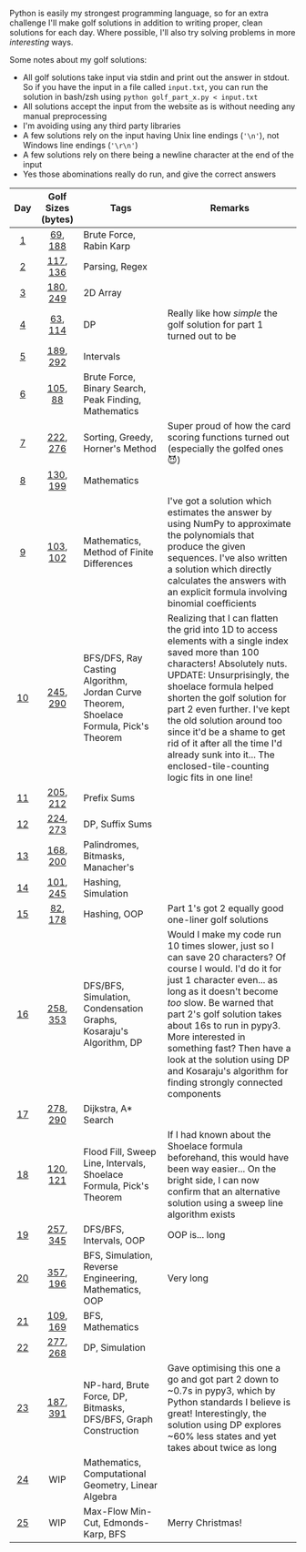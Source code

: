 Python is easily my strongest programming language, so for an extra challenge I'll make golf solutions in addition to writing proper, clean solutions for each day. Where possible, I'll also try solving problems in more *interesting* ways.

Some notes about my golf solutions:
* All golf solutions take input via stdin and print out the answer in stdout. So if you have the input in a file called `input.txt`, you can run the solution in bash/zsh using `python golf_part_x.py < input.txt`
* All solutions accept the input from the website as is without needing any manual preprocessing
* I'm avoiding using any third party libraries
* A few solutions rely on the input having Unix line endings (`'\n'`), not Windows line endings (`'\r\n'`)
* A few solutions rely on there being a newline character at the end of the input
* Yes those abominations really do run, and give the correct answers

| Day | Golf Sizes (bytes) | Tags | Remarks |
|:---:|:------------------:|------|---------|
| [1](Day%2001) | [69](Day%2001/golf_part1.py), [188](Day%2001/golf_part2.py) | Brute Force, Rabin Karp | |
| [2](Day%2002) | [117](Day%2002/golf_part1.py), [136](Day%2002/golf_part2.py) | Parsing, Regex | |
| [3](Day%2003) | [180](Day%2003/golf_part1.py), [249](Day%2003/golf_part2.py) | 2D Array | |
| [4](Day%2004) | [63](Day%2004/golf_part1.py), [114](Day%2004/golf_part2.py) | DP | Really like how *simple* the golf solution for part 1 turned out to be |
| [5](Day%2005) | [189](Day%2005/golf_part1.py), [292](Day%2005/golf_part2.py) | Intervals | |
| [6](Day%2006) | [105](Day%2006/golf_part1.py), [88](Day%2006/golf_part2.py) | Brute Force, Binary Search, Peak Finding, Mathematics | |
| [7](Day%2007) | [222](Day%2007/golf_part1.py), [276](Day%2007/golf_part2.py) | Sorting, Greedy, Horner's Method | Super proud of how the card scoring functions turned out (especially the golfed ones 😈) |
| [8](Day%2008) | [130](Day%2008/golf_part1.py), [199](Day%2008/golf_part2.py) | Mathematics | |
| [9](Day%2009) | [103](Day%2009/golf_part1.py), [102](Day%2009/golf_part2.py) | Mathematics, Method of Finite Differences | I've got a solution which estimates the answer by using NumPy to approximate the polynomials that produce the given sequences. I've also written a solution which directly calculates the answers with an explicit formula involving binomial coefficients |
| [10](Day%2010) | [245](Day%2010/golf_part1.py), [290](Day%2010/golf_part2.py) | BFS/DFS, Ray Casting Algorithm, Jordan Curve Theorem, Shoelace Formula, Pick's Theorem | Realizing that I can flatten the grid into 1D to access elements with a single index saved more than 100 characters! Absolutely nuts.<br>UPDATE: Unsurprisingly, the shoelace formula helped shorten the golf solution for part 2 even further. I've kept the old solution around too since it'd be a shame to get rid of it after all the time I'd already sunk into it... The enclosed-tile-counting logic fits in one line! |
| [11](Day%2011) | [205](Day%2011/golf_part1.py), [212](Day%2011/golf_part2.py) | Prefix Sums | |
| [12](Day%2012) | [224](Day%2012/golf_part1.py), [273](Day%2012/golf_part2.py) | DP, Suffix Sums | |
| [13](Day%2013) | [168](Day%2013/golf_part1.py), [200](Day%2013/golf_part2.py) | Palindromes, Bitmasks, Manacher's | |
| [14](Day%2014) | [101](Day%2014/golf_part1.py), [245](Day%2014/golf_part2.py) | Hashing, Simulation | |
| [15](Day%2015) | [82](Day%2015/golf_part1.py), [178](Day%2015/golf_part2.py) | Hashing, OOP | Part 1's got 2 equally good one-liner golf solutions |
| [16](Day%2016) | [258](Day%2016/golf_part1.py), [353](Day%2016/golf_part2.py) | DFS/BFS, Simulation, Condensation Graphs, Kosaraju's Algorithm, DP | Would I make my code run 10 times slower, just so I can save 20 characters? Of course I would. I'd do it for just 1 character even... as long as it doesn't become *too* slow. Be warned that part 2's golf solution takes about 16s to run in pypy3. More interested in something fast? Then have a look at the solution using DP and Kosaraju's algorithm for finding strongly connected components |
| [17](Day%2017) | [278](Day%2017/golf_part1.py), [290](Day%2017/golf_part2.py) | Dijkstra, A* Search | |
| [18](Day%2018) | [120](Day%2018/golf_part1.py), [121](Day%2018/golf_part2.py) | Flood Fill, Sweep Line, Intervals, Shoelace Formula, Pick's Theorem | If I had known about the Shoelace formula beforehand, this would have been way easier... On the bright side, I can now confirm that an alternative solution using a sweep line algorithm exists |
| [19](Day%2019) | [257](Day%2019/golf_part1.py), [345](Day%2019/golf_part2.py) | DFS/BFS, Intervals, OOP | OOP is... long |
| [20](Day%2020) | [357](Day%2020/golf_part1.py), [196](Day%2020/golf_part2.py) | BFS, Simulation, Reverse Engineering, Mathematics, OOP | Very long |
| [21](Day%2021) | [109](Day%2021/golf_part1.py), [169](Day%2021/golf_part2.py) | BFS, Mathematics | |
| [22](Day%2022) | [277](Day%2022/golf_part1.py), [268](Day%2022/golf_part2.py) | DP, Simulation | |
| [23](Day%2023) | [187](Day%2023/golf_part1.py), [391](Day%2023/golf_part2.py) | NP-hard, Brute Force, DP, Bitmasks, DFS/BFS, Graph Construction | Gave optimising this one a go and got part 2 down to ~0.7s in pypy3, which by Python standards I believe is great! Interestingly, the solution using DP explores ~60% less states and yet takes about twice as long |
| [24](Day%2024) | WIP | Mathematics, Computational Geometry, Linear Algebra | |
| [25](Day%2025) | WIP | Max-Flow Min-Cut, Edmonds-Karp, BFS | Merry Christmas! |
